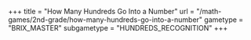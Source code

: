+++
title = "How Many Hundreds Go Into a Number"
url = "/math-games/2nd-grade/how-many-hundreds-go-into-a-number"
gametype = "BRIX_MASTER"
subgametype = "HUNDREDS_RECOGNITION"
+++